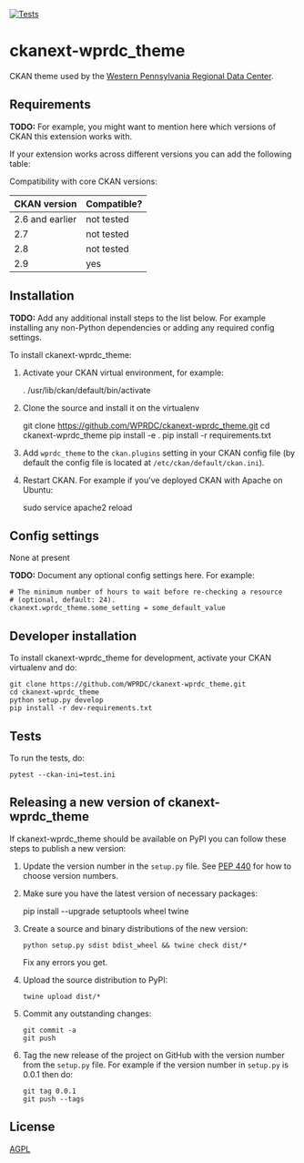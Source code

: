 [![Tests](https://github.com/WPRDC/ckanext-wprdc_theme/workflows/Tests/badge.svg?branch=main)](https://github.com/WPRDC/ckanext-wprdc_theme/actions)

# ckanext-wprdc_theme
CKAN theme used by the [Western Pennsylvania Regional Data Center](https://data.wprdc.org).

## Requirements

**TODO:** For example, you might want to mention here which versions of CKAN this
extension works with.

If your extension works across different versions you can add the following table:

Compatibility with core CKAN versions:

| CKAN version    | Compatible? |
| --------------- |-------------|
| 2.6 and earlier | not tested  |
| 2.7             | not tested  |
| 2.8             | not tested  |
| 2.9             | yes         |

## Installation

**TODO:** Add any additional install steps to the list below.
   For example installing any non-Python dependencies or adding any required
   config settings.

To install ckanext-wprdc_theme:

1. Activate your CKAN virtual environment, for example:

     . /usr/lib/ckan/default/bin/activate

2. Clone the source and install it on the virtualenv

    git clone https://github.com/WPRDC/ckanext-wprdc_theme.git
    cd ckanext-wprdc_theme
    pip install -e .
	pip install -r requirements.txt

3. Add `wprdc_theme` to the `ckan.plugins` setting in your CKAN
   config file (by default the config file is located at
   `/etc/ckan/default/ckan.ini`).

4. Restart CKAN. For example if you've deployed CKAN with Apache on Ubuntu:

     sudo service apache2 reload


## Config settings

None at present

**TODO:** Document any optional config settings here. For example:

	# The minimum number of hours to wait before re-checking a resource
	# (optional, default: 24).
	ckanext.wprdc_theme.some_setting = some_default_value


## Developer installation

To install ckanext-wprdc_theme for development, activate your CKAN virtualenv and
do:

    git clone https://github.com/WPRDC/ckanext-wprdc_theme.git
    cd ckanext-wprdc_theme
    python setup.py develop
    pip install -r dev-requirements.txt


## Tests

To run the tests, do:

    pytest --ckan-ini=test.ini


## Releasing a new version of ckanext-wprdc_theme

If ckanext-wprdc_theme should be available on PyPI you can follow these steps to publish a new version:

1. Update the version number in the `setup.py` file. See [PEP 440](http://legacy.python.org/dev/peps/pep-0440/#public-version-identifiers) for how to choose version numbers.

2. Make sure you have the latest version of necessary packages:

    pip install --upgrade setuptools wheel twine

3. Create a source and binary distributions of the new version:

       python setup.py sdist bdist_wheel && twine check dist/*

   Fix any errors you get.

4. Upload the source distribution to PyPI:

       twine upload dist/*

5. Commit any outstanding changes:

       git commit -a
       git push

6. Tag the new release of the project on GitHub with the version number from
   the `setup.py` file. For example if the version number in `setup.py` is
   0.0.1 then do:

       git tag 0.0.1
       git push --tags

## License

[AGPL](https://www.gnu.org/licenses/agpl-3.0.en.html)
